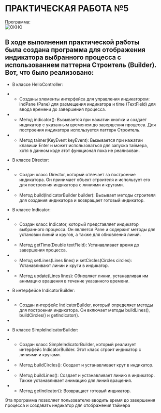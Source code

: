 # ПРАКТИЧЕСКАЯ РАБОТА №5
Программа: <br>
![ОКНО](https://github.com/Je1rei/Java-Tasks/blob/main/Task%200/Calculator/IMG/3%25.png)

## В ходе выполнения практической работы была создана программа для отображения индикатора выбранного процесса с использованием паттерна Строитель (Builder). Вот, что было реализовано:

- В классе HelloController:
- - Созданы элементы интерфейса для управления индикатором: indPane (Pane) для размещения индикатора и time (TextField) для ввода времени до завершения процесса.
- - Метод indicator(): Вызывается при нажатии кнопки и создает индикатор с указанным временем до завершения процесса. Для построения индикатора используется паттерн Строитель.
- - Метод taimer(KeyEvent keyEvent): Вызывается при нажатии клавиши Enter и может использоваться для запуска таймера, хотя в данном коде этот функционал пока не реализован.

- В классе Director:
- - Создан класс Director, который отвечает за построение индикатора. Он принимает объект строителя и использует его для построения индикатора с линиями и кругами.
- - Метод build(IndicatorBuilder builder): Вызывает методы строителя для создания индикатора и возвращает готовый индикатор.

- В классе Indicator:
- - Создан класс Indicator, который представляет индикатор выбранного процесса. Он является Pane и содержит методы для установки линий и кругов, а также для обновления линий.
- - Метод getTime(Double textField): Устанавливает время до завершения процесса.
- - Метод setLines(Lines lines) и setCircles(Circles circles): Устанавливают линии и круги в индикатор.
- - Метод update(Lines lines): Обновляет линии, устанавливая им анимацию вращения в течение указанного времени.

- В интерфейсе IndicatorBuilder:
- - Создан интерфейс IndicatorBuilder, который определяет методы для построения индикатора. Он включает методы buildLines(), buildCircles() и getIndicator().
- 
- В классе SimpleIndicatorBuilder:
- - Создан класс SimpleIndicatorBuilder, который реализует интерфейс IndicatorBuilder. Этот класс строит индикатор с линиями и кругами.
- - Метод buildCircles(): Создает и устанавливает круг в индикатор.
- - Метод buildLines(): Создает и устанавливает линию в индикатор. Также устанавливает анимацию для линий вращения.
- - Метод getIndicator(): Возвращает готовый индикатор.

Эта программа позволяет пользователю вводить время до завершения процесса и создавать индикатор для отображения таймера
